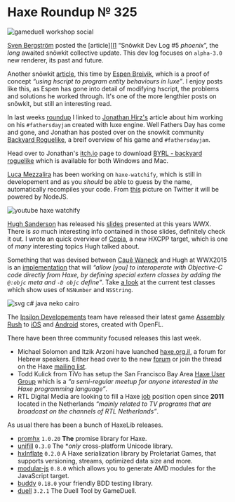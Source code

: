 [_template]: ../templates/roundup.html
[date]: / "2015-06-23 09:58:00"
[modified]: / "2015-06-23 09:58:00"
[published]: / "2015-06-23 09:58:00"
[“”]: a ""
# Haxe Roundup № 325

![gameduell workshop social](/img/325/gameduell.jpg "@GameDuell running a Haxe workshop for new team members")

[Sven Bergström][tw1] posted the [article][[l1] “Snõwkit Dev Log #5 _phoenix_”, the
_long_ awaited snõwkit collective update. This dev log focuses on `alpha-3.0` new
renderer, its past and future.

Another snõwkit [article][l2], this time by [Espen Breivik][tw2], which is a
proof of concept _“using hscript to program entity behaviours in luxe”_. I enjoy
posts like this, as Espen has gone into detail of modifying hscript, the problems
and solutions he worked through. It's one of the more lengthier posts on snõwkit, 
but still an interesting read.

In last weeks [roundup][l3] I linked to [Jonathan Hirz's][tw3] article about him
working on his `#fathersdayjam` created with luxe engine. Well Fathers Day has
come and gone, and Jonathan has posted over on the snowkit community [Backyard
Roguelike][l4], a breif overview of his game and `#fathersdayjam`.

Head over to Jonathan's [itch.io][l5] page to download [BYRL - backyard roguelike][l5]
which is available for both Windows and Mac.

[Luca Mezzalira][tw4] has been working on `haxe-watchify`, which is still in
developement and as you _should_ be able to guess by the name, automatically
recompiles your code. From [this][l6] picture on Twitter it will be powered by
NodeJS.

![youtube haxe watchify](thGHAGdKhj4)

[Hugh Sanderson][tw5] has released his [slides][l7] presented at this years WWX.
There is _so_ much interesting info contained in those slides, definitely
check it out. I wrote an quick overview of [Cppia][l8], a new HXCPP target, which
is one of _many_ interesting topics Hugh talked about.

Something that was devised between [Cauê Waneck][tw6] and Hugh at WWX2015
is an [implementation][l9] that will _“allow [you] to interoperate with 
Objective-C code directly from Haxe, by defining special extern classes by
adding the `@:objc` meta and `-D objc` define”_. Take [a look][l10] at the current
test classes which show uses of `NSNumber` and `NSString`.

![svg c# java neko cairo](/img/325/svg.png "Experimental Haxe SVG lib - works on C#, Java, Neko/Cairo. By @cambiatajonas.")

The [Ipsilon Developements][tw7] team have released their latest game [Assembly Rush][l13]
to [iOS][l11] and [Android][l12] stores, created with OpenFL.

There have been three community focused releases this last week.

- Michael Solomon and Itzik Arzoni have luanched [haxe.org.il][l14], a forum for
Hebrew speakers. Either head over to the new [forum][l14] or join the thread on
the Haxe [mailing list][l15]. 
- Todd Kulick from TiVo has setup the San Francisco Bay Area [Haxe User Group][l16]
which is a _“a semi-regular meetup for anyone interested in the Haxe programming 
language”_.
- RTL Digital Media are looking to fill a Haxe [job][l17] position open since **2011**
located in the Netherlands _“mainly related to TV programs that are broadcast on 
the channels of RTL Netherlands”_.

As usual there has been a bunch of HaxeLib releases.

- [promhx][l18] `1.0.20` **The** promise library for Haxe.
- [unifill][l19] `0.3.0` The **only* cross-platform Unicode library.
- [hxInflate][l20] `0.2.0` A Haxe serialization library by Proletariat Games, that
supports versioning, streams, optimized data size and more.
- [modular-js][l21] `0.8.0` which allows you to generate AMD modules for the JavaScript
target.
- [buddy][l22] `0.18.0` your friendly BDD testing library.
- [duell][l23] `3.2.1` The Duell Tool by GameDuell.

[tw7]: https://twitter.com/ipsilondev "@ipsilondev"
[tw6]: https://twitter.com/cwaneck "@cwaneck"
[tw5]: https://twitter.com/GameHaxe "@GameHaxe"
[tw4]: https://twitter.com/lucamezzalira "@lucamezzalira"
[tw3]: https://twitter.com/jonathanhirz "@jonathanhirz"
[tw2]: https://twitter.com/espenb "@espenb"
[tw1]: https://twitter.com/___discovery "@___discovery"

[l23]: http://lib.haxe.org/p/duell "Duell on HaxeLib"
[l22]: http://lib.haxe.org/p/buddy "Buddy on HaxeLib"
[l21]: http://lib.haxe.org/p/modular-js "modular-js on HaxeLib"
[l20]: http://lib.haxe.org/p/hxInflate "hxInflate on HaxeLib"
[l19]: http://lib.haxe.org/p/unifill "Unifill on HaxeLib"
[l18]: http://lib.haxe.org/p/promhx "PromHX on HaxeLib"
[l17]: https://fronteers.nl/vacaturebank/2011/07/applicatieontwikkelaar-rtl-nederland "RTL Haxe Job"
[l16]: http://www.meetup.com/Bay-Area-Haxe-User-Group/ "Bay Area Haxe User Group"
[l15]: https://groups.google.com/d/msg/haxelang/M7krmtDLArk/geABVKVqNWsJ "Introducing the Haxe Israel Community forum"
[l14]: http://haxe.org.il/ "The Haxe Israel Community"
[l13]: http://www.assemblyrush.com/ "Assembly Rush"
[l12]: https://play.google.com/store/apps/details?id=com.ipsilondev.assemblyrush "Assembly Rush on the Play Store"
[l11]: https://itunes.apple.com/us/app/assembly-rush/id1003755059?ls=1&mt=8 "Assembly Rush on the App Store"
[l10]: https://github.com/waneck/haxe/blob/objc/tests/misc/cppObjc/TestObjc.hx "Objective-C Test Classes"
[l9]: https://github.com/HaxeFoundation/haxe/pull/4350 "Objective-C extern implementation"
[l8]: http://haxe.io/roundups/wwx/2015/#cppia "Haxe WWX2015 Highlights - Cppia"
[l7]: http://gamehaxe.com/2015/06/17/wwx2015/ "Hxcpp - state of the union enum"
[l6]: https://twitter.com/lucamezzalira/status/612062633051725824 "haxe-watchify picture on Twitter"
[l5]: http://jonathanhirz.itch.io/byrl "BYRL - backyard roguelike on itch.io"
[l4]: http://snowkit.org/2015/06/21/backyard-roguelike/ "Backyard Roguelike"
[l3]: http://haxe.io/roundups/324/ "Haxe Roundup № 324"
[l2]: http://snowkit.org/2015/06/20/using-hscript-to-program-entity-behaviors-in-luxe-with-auto-reload/ "Using hscript to program entity behaviours in luxe"
[l1]: http://snowkit.org/2015/06/14/snowkit-dev-log-5/ "Snõwkit dev log #5 (phoenix)"